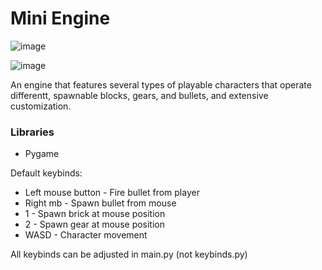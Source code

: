 # Mini Engine
![image](https://github.com/acer-leon-dev/Mini-Engine/assets/165339599/b12f8d36-b0fe-4d9a-968d-5c070673bd55)


![image](https://github.com/acer-leon-dev/Mini-Engine/assets/165339599/4e63997f-393a-4aaf-b2f0-98e00c54a580)

An engine that features several types of playable characters that operate differentt, spawnable blocks, gears, and bullets, and extensive customization.
### Libraries
- Pygame

Default keybinds:
- Left mouse button - Fire bullet from player
- Right mb - Spawn bullet from mouse
- 1 - Spawn brick at mouse position
- 2 - Spawn gear at mouse position
- WASD - Character movement

All keybinds can be adjusted in main.py (not keybinds.py)
